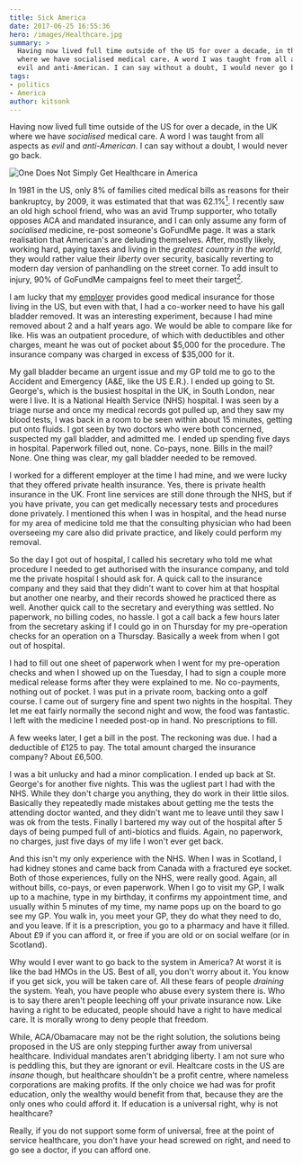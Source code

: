 ```yaml
---
title: Sick America
date: 2017-06-25 16:55:36
hero: /images/Healthcare.jpg
summary: >
  Having now lived full time outside of the US for over a decade, in the UK 
  where we have socialised medical care. A word I was taught from all aspects as
  evil and anti-American. I can say without a doubt, I would never go back.
tags:
- politics
- America
author: kitsonk
---
```


Having now lived full time outside of the US for over a decade, in the UK where
we have _socialised_ medical care. A word I was taught from all aspects as
_evil_ and _anti-American_. I can say without a doubt, I would never go back.

<!-- more -->

![One Does Not Simply Get Healthcare in America](/images/Healthcare.jpg)

In 1981 in the US, only 8% of families cited medical bills as reasons for their
bankruptcy, by 2009, it was estimated that that was
62.1%[<sup>1</sup>](http://amjmed.org/under-aca-medical-bankruptcy-continues/).
I recently saw an old high school friend, who was an avid Trump supporter, who
totally opposes ACA and mandated insurance, and I can only assume any form of
_socialised_ medicine, re-post someone's GoFundMe page. It was a stark
realisation that American's are deluding themselves. After, mostly likely,
working hard, paying taxes and living in the _greatest country in the world_,
they would rather value their _liberty_ over security, basically reverting to
modern day version of panhandling on the street corner. To add insult to injury,
90% of GoFundMe campaigns feel to meet their
target[<sup>2</sup>](http://www.beckershospitalreview.com/finance/90-of-gofundme-campaigns-for-medical-expenses-failed-achieve-financial-target-study-finds.html).

I am lucky that my [employer](https://www.sitepen.com/) provides good medical
insurance for those living in the US, but even with that, I had a co-worker need
to have his gall bladder removed. It was an interesting experiment, because I
had mine removed about 2 and a half years ago. We would be able to compare like
for like. His was an outpatient procedure, of which with deductibles and other
charges, meant he was out of pocket about $5,000 for the procedure. The
insurance company was charged in excess of $35,000 for it.

My gall bladder became an urgent issue and my GP told me to go to the Accident
and Emergency (A&E, like the US E.R.). I ended up going to St. George's, which
is the busiest hospital in the UK, in South London, near were I live. It is a
National Health Service (NHS) hospital. I was seen by a triage nurse and once my
medical records got pulled up, and they saw my blood tests, I was back in a room
to be seen within about 15 minutes, getting put onto fluids. I got seen by two
doctors who were both concerned, suspected my gall bladder, and admitted me. I
ended up spending five days in hospital. Paperwork filled out, none. Co-pays,
none. Bills in the mail? None. One thing was clear, my gall bladder needed to be
removed.

I worked for a different employer at the time I had mine, and we were lucky that
they offered private health insurance. Yes, there is private health insurance in
the UK. Front line services are still done through the NHS, but if you have
private, you can get medically necessary tests and procedures done privately. I
mentioned this when I was in hospital, and the head nurse for my area of
medicine told me that the consulting physician who had been overseeing my care
also did private practice, and likely could perform my removal.

So the day I got out of hospital, I called his secretary who told me what
procedure I needed to get authorised with the insurance company, and told me the
private hospital I should ask for. A quick call to the insurance company and
they said that they didn't want to cover him at that hospital but another one
nearby, and their records showed he practiced there as well. Another quick call
to the secretary and everything was settled. No paperwork, no billing codes, no
hassle. I got a call back a few hours later from the secretary asking if I could
go in on Thursday for my pre-operation checks for an operation on a Thursday.
Basically a week from when I got out of hospital.

I had to fill out one sheet of paperwork when I went for my pre-operation checks
and when I showed up on the Tuesday, I had to sign a couple more medical release
forms after they were explained to me. No co-payments, nothing out of pocket. I
was put in a private room, backing onto a golf course. I came out of surgery
fine and spent two nights in the hospital. They let me eat fairly normally the
second night and wow, the food was fantastic. I left with the medicine I needed
post-op in hand. No prescriptions to fill.

A few weeks later, I get a bill in the post. The reckoning was due. I had a
deductible of £125 to pay. The total amount charged the insurance company? About
£6,500.

I was a bit unlucky and had a minor complication. I ended up back at St.
George's for another five nights. This was the ugliest part I had with the NHS.
While they don't charge you anything, they do work in their little silos.
Basically they repeatedly made mistakes about getting me the tests the attending
doctor wanted, and they didn't want me to leave until they saw I was ok from the
tests. Finally I bartered my way out of the hospital after 5 days of being
pumped full of anti-biotics and fluids. Again, no paperwork, no charges, just
five days of my life I won't ever get back.

And this isn't my only experience with the NHS. When I was in Scotland, I had
kidney stones and came back from Canada with a fractured eye socket. Both of
those experiences, fully on the NHS, were really good. Again, all without bills,
co-pays, or even paperwork. When I go to visit my GP, I walk up to a machine,
type in my birthday, it confirms my appointment time, and usually within 5
minutes of my time, my name pops up on the board to go see my GP. You walk in,
you meet your GP, they do what they need to do, and you leave. If it is a
prescription, you go to a pharmacy and have it filled. About £9 if you can
afford it, or free if you are old or on social welfare (or in Scotland).

Why would I ever want to go back to the system in America? At worst it is like
the bad HMOs in the US. Best of all, you don't worry about it. You know if you
get sick, you will be taken care of. All these fears of people _draining_ the
system. Yeah, you have people who abuse every system there is. Who is to say
there aren't people leeching off your private insurance now. Like having a right
to be educated, people should have a right to have medical care. It is morally
wrong to deny people that freedom.

While, ACA/Obamacare may not be the right solution, the solutions being proposed
in the US are only stepping further away from universal healthcare. Individual
mandates aren't abridging liberty. I am not sure who is peddling this, but they
are ignorant or evil. Healtcare costs in the US are _insane_ though, but
healthcare shouldn't be a profit centre, where nameless corporations are making
profits. If the only choice we had was for profit education, only the wealthy
would benefit from that, because they are the only ones who could afford it. If
education is a universal right, why is not healthcare?

Really, if you do not support some form of universal, free at the point of
service healthcare, you don't have your head screwed on right, and need to go
see a doctor, if you can afford one.

